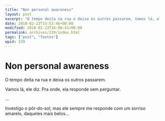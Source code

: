 ```yaml
---
title: "Non personal awareness"
layout: post
excerpt: "O tempo deita na rua e deixa os outros passarem. Vamos lá, ele diz. Pra onde, ela responde sem perguntar. … Investigo o pôr-do-sol, mas ele sempre me responde com um sorriso amarelo, daqueles mais belos…"
date: 2010-02-23T15:53:46+00:00
modified: 2010-02-23T16:00:41+00:00
permalink: archives/239/index.html
tags: ["post", "Textos"]
wpid: 239
---
```


# Non personal awareness

O tempo deita na rua e deixa os outros passarem.

Vamos lá, ele diz. Pra onde, ela responde sem perguntar.

…

Investigo o pôr-do-sol, mas ele sempre me responde com um sorriso amarelo, daqueles mais belos…